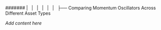 ####### |   |   |   |   |   |   ├── Comparing Momentum Oscillators Across Different Asset Types

*Add content here*